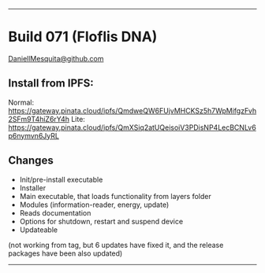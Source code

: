 ----

# Build 071 (Floflis DNA)

DaniellMesquita@github.com

## Install from IPFS:
Normal: https://gateway.pinata.cloud/ipfs/QmdweQW6FUjvMHCKSz5h7WpMifgzFvh2SFm9T4hiZ6rY4h
Lite: https://gateway.pinata.cloud/ipfs/QmXSiq2atUQeisoiV3PDisNP4LecBCNLv6p6nymvn6JyRL

## Changes

* Init/pre-install executable
* Installer
* Main executable, that loads functionality from layers folder
* Modules (information-reader, energy, update)
* Reads documentation
* Options for shutdown, restart and suspend device
* Updateable

(not working from tag, but 6 updates have fixed it, and the release packages have been also updated)

----
